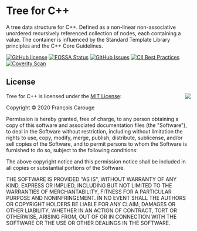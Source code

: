 Tree for C++
============

A tree data structure for C++. Defined as a non-linear non-associative unordered recursively referenced collection of nodes, each containing a value. The container is influenced by the Standard Template Library principles and the C++ Core Guidelines.

[![GitHub license](https://img.shields.io/github/license/francoiscarouge/tree)](https://raw.githubusercontent.com/francoiscarouge/tree/develop/LICENSE)
[![FOSSA Status](https://app.fossa.com/api/projects/git%2Bgithub.com%2FFrancoisCarouge%2FTree.svg?type=shield)](https://app.fossa.com/projects/git%2Bgithub.com%2FFrancoisCarouge%2FTree?ref=badge_shield)
[![GitHub Issues](https://img.shields.io/github/issues-raw/francoiscarouge/tree)](https://github.com/francoiscarouge/tree/issues)
[![CII Best Practices](https://bestpractices.coreinfrastructure.org/projects/4221/badge)](https://bestpractices.coreinfrastructure.org/projects/4221)
[![Coverity Scan](https://img.shields.io/coverity/scan/21684)](https://scan.coverity.com/projects/francoiscarouge-tree)

## License

<img align="right" src="http://opensource.org/trademarks/opensource/OSI-Approved-License-100x137.png">

Tree for C++ is licensed under the [MIT License](http://opensource.org/licenses/MIT):

Copyright &copy; 2020 François Carouge

Permission is hereby granted, free of charge, to any person obtaining a copy of this software and associated documentation files (the "Software"), to deal in the Software without restriction, including without limitation the rights to use, copy, modify, merge, publish, distribute, sublicense, and/or sell copies of the Software, and to permit persons to whom the Software is furnished to do so, subject to the following conditions:

The above copyright notice and this permission notice shall be included in all copies or substantial portions of the Software.

THE SOFTWARE IS PROVIDED "AS IS", WITHOUT WARRANTY OF ANY KIND, EXPRESS OR IMPLIED, INCLUDING BUT NOT LIMITED TO THE WARRANTIES OF MERCHANTABILITY, FITNESS FOR A PARTICULAR PURPOSE AND NONINFRINGEMENT. IN NO EVENT SHALL THE AUTHORS OR COPYRIGHT HOLDERS BE LIABLE FOR ANY CLAIM, DAMAGES OR OTHER LIABILITY, WHETHER IN AN ACTION OF CONTRACT, TORT OR OTHERWISE, ARISING FROM, OUT OF OR IN CONNECTION WITH THE SOFTWARE OR THE USE OR OTHER DEALINGS IN THE SOFTWARE.
